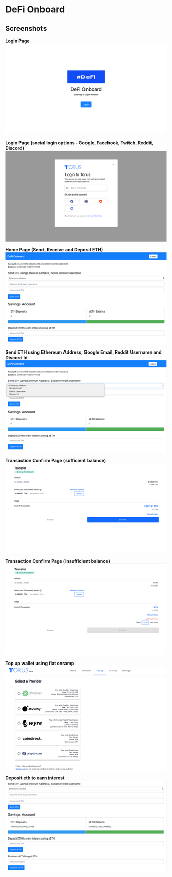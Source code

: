 # DeFi Onboard


## Screenshots

**Login Page**
![](screenshots/defi_onboard_1.png)

**Login Page (social login options - Google, Facebook, Twitch, Reddit, Discord)**
![](screenshots/defi_onboard_2.png)

**Home Page (Send, Receive and Deposit ETH)**
![](screenshots/defi_onboard_3.png)

**Send ETH using Ethereum Address, Google Email, Reddit Username and Discord Id**
![](screenshots/defi_onboard_4.png)

**Transaction Confirm Page (sufficient balance)**
![](screenshots/defi_onboard_5.png)

**Transaction Confirm Page (insufficient balance)**
![](screenshots/defi_onboard_6.png)

**Top up wallet using fiat onramp**
![](screenshots/defi_onboard_7.png)

**Deposit eth to earn interest**
![](screenshots/defi_onboard_8.png)